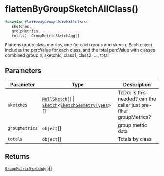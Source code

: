 # flattenByGroupSketchAllClass()

```ts
function flattenByGroupSketchAllClass(
   sketches, 
   groupMetrics, 
   totals): GroupMetricSketchAgg[]
```

Flattens group class metrics, one for each group and sketch.
Each object includes the percValue for each class, and the total percValue with classes combined
groupId, sketchId, class1, class2, ..., total

## Parameters

| Parameter | Type | Description |
| ------ | ------ | ------ |
| `sketches` | [`NullSketch`](../interfaces/NullSketch.md)[] \| [`Sketch`](../interfaces/Sketch.md)\<[`SketchGeometryTypes`](../type-aliases/SketchGeometryTypes.md)\>[] | ToDo: is this needed? can the caller just pre-filter groupMetrics? |
| `groupMetrics` | `object`[] | group metric data |
| `totals` | `object`[] | Totals by class |

## Returns

[`GroupMetricSketchAgg`](../type-aliases/GroupMetricSketchAgg.md)[]
